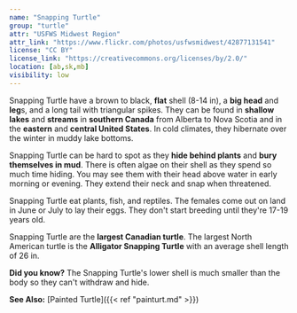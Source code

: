 ```yaml
---
name: "Snapping Turtle"
group: "turtle"
attr: "USFWS Midwest Region"
attr_link: "https://www.flickr.com/photos/usfwsmidwest/42877131541"
license: "CC BY"
license_link: "https://creativecommons.org/licenses/by/2.0/"
location: [ab,sk,mb]
visibility: low
---
```

Snapping Turtle have a brown to black, **flat** shell (8-14 in), a **big head** and **leg**s, and a long tail with triangular spikes. They can be found in **shallow lakes** and **streams** in **southern Canada** from Alberta to Nova Scotia and in the **eastern** and **central United States**. In cold climates, they hibernate over the winter in muddy lake bottoms.

Snapping Turtle can be hard to spot as they **hide behind plants** and **bury themselves in mud**. There is often algae on their shell as they spend so much time hiding. You may see them with their head above water in early morning or evening. They extend their neck and snap when threatened.

Snapping Turtle eat plants, fish, and reptiles. The females come out on land in June or July to lay their eggs. They don't start breeding until they're 17-19 years old.

Snapping Turtle are the **largest Canadian turtle**. The largest North American turtle is the **Alligator Snapping Turtle** with an average shell length of 26 in.

**Did you know?** The Snapping Turtle's lower shell is much smaller than the body so they can't withdraw and hide.

<!-- generated, do not edit -->
**See Also:**
[Painted Turtle]({{< ref "painturt.md" >}})
